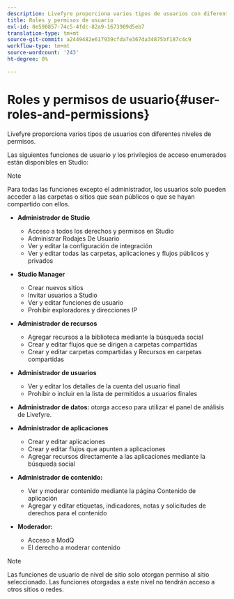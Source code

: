 ```yaml
---
description: Livefyre proporciona varios tipos de usuarios con diferentes niveles de permisos.
title: Roles y permisos de usuario
exl-id: 0e590857-74c5-4fdc-82a9-1673909d5eb7
translation-type: tm+mt
source-git-commit: a2449482e617939cfda7e367da34875bf187c4c9
workflow-type: tm+mt
source-wordcount: '243'
ht-degree: 0%

---
```


# Roles y permisos de usuario{#user-roles-and-permissions}

Livefyre proporciona varios tipos de usuarios con diferentes niveles de permisos.

Las siguientes funciones de usuario y los privilegios de acceso enumerados están disponibles en Studio:

>[!NOTE]
>
>Para todas las funciones excepto el administrador, los usuarios solo pueden acceder a las carpetas o sitios que sean públicos o que se hayan compartido con ellos.

* **Administrador de Studio**
   * Acceso a todos los derechos y permisos en Studio
   * Administrar Rodajes De Usuario
   * Ver y editar la configuración de integración
   * Ver y editar todas las carpetas, aplicaciones y flujos públicos y privados

* **Studio Manager**
   * Crear nuevos sitios
   * Invitar usuarios a Studio
   * Ver y editar funciones de usuario
   * Prohibir exploradores y direcciones IP

* **Administrador de recursos**
   * Agregar recursos a la biblioteca mediante la búsqueda social
   * Crear y editar flujos que se dirigen a carpetas compartidas
   * Crear y editar carpetas compartidas y Recursos en carpetas compartidas

* **Administrador de usuarios**
   * Ver y editar los detalles de la cuenta del usuario final
   * Prohibir o incluir en la lista de permitidos a usuarios finales

* **Administrador de datos:** otorga acceso para utilizar el panel de análisis de Livefyre.
* **Administrador de aplicaciones**
   * Crear y editar aplicaciones
   * Crear y editar flujos que apunten a aplicaciones
   * Agregar recursos directamente a las aplicaciones mediante la búsqueda social

* **Administrador de contenido:**
   * Ver y moderar contenido mediante la página Contenido de aplicación
   * Agregar y editar etiquetas, indicadores, notas y solicitudes de derechos para el contenido

* **Moderador:**
   * Acceso a ModQ
   * El derecho a moderar contenido

>[!NOTE]
>
>Las funciones de usuario de nivel de sitio solo otorgan permiso al sitio seleccionado. Las funciones otorgadas a este nivel no tendrán acceso a otros sitios o redes.
